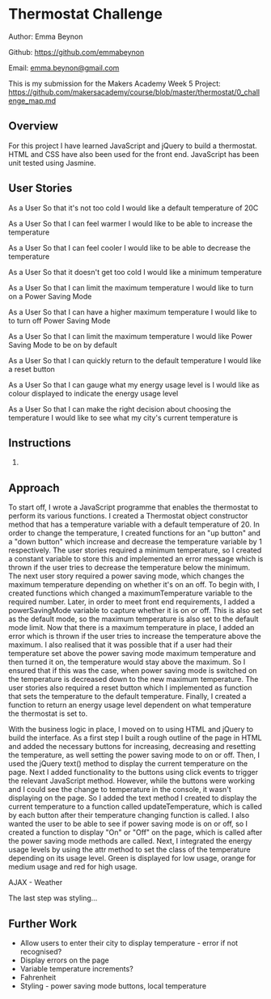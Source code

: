 Thermostat Challenge
=================

Author: Emma Beynon

Github: https://github.com/emmabeynon

Email: emma.beynon@gmail.com


This is my submission for the Makers Academy Week 5 Project: https://github.com/makersacademy/course/blob/master/thermostat/0_challenge_map.md

Overview
---------
For this project I have learned JavaScript and jQuery to build a thermostat.  HTML and CSS have also been used for the front end.  JavaScript has been unit tested using Jasmine.

User Stories
------------
As a User
So that it's not too cold
I would like a default temperature of 20C

As a User
So that I can feel warmer
I would like to be able to increase the temperature

As a User
So that I can feel cooler
I would like to be able to decrease the temperature

As a User
So that it doesn't get too cold
I would like a minimum temperature

As a User
So that I can limit the maximum temperature
I would like to turn on a Power Saving Mode

As a User
So that I can have a higher maximum temperature
I would like to to turn off Power Saving Mode

As a User
So that I can limit the maximum temperature
I would like Power Saving Mode to be on by default

As a User
So that I can quickly return to the default temperature
I would like a reset button

As a User
So that I can gauge what my energy usage level is
I would like as colour displayed to indicate the energy usage level

As a User
So that I can make the right decision about choosing the temperature
I would like to see what my city's current temperature is


Instructions
------------
1.

Approach
---------
To start off, I wrote a JavaScript programme that enables the thermostat to perform its various functions.  I created a Thermostat object constructor method that has a temperature variable with a default temperature of 20. In order to change the temperature, I created functions for an "up button" and a "down button" which increase and decrease the temperature variable by 1 respectively.  The user stories required a minimum temperature, so I created a constant variable to store this and implemented an error message which is thrown if the user tries to decrease the temperature below the minimum.  The next user story required a power saving mode, which changes the maximum temperature depending on whether it's on an off.  To begin with, I created functions which changed a maximumTemperature variable to the required number.  Later, in order to meet front end requirements, I added a powerSavingMode variable to capture whether it is on or off.  This is also set as the default mode, so the maximum temperature is also set to the default mode limit.  Now that there is a maximum temperature in place, I added an error which is thrown if the user tries to increase the temperature above the maximum.  I also realised that it was possible that if a user had their temperature set above the power saving mode maximum temperature and then turned it on, the temperature would stay above the maximum.  So I ensured that if this was the case, when power saving mode is switched on the temperature is decreased down to the new maximum temperature.  The user stories also required a reset button which I implemented as function that sets the temperature to the default temperature.  Finally, I created a function to return an energy usage level dependent on what temperature the thermostat is set to.

With the business logic in place, I moved on to using HTML and jQuery to build the interface.  As a first step I built a rough outline of the page in HTML and added the necessary buttons for increasing, decreasing and resetting the temperature, as well setting the power saving mode to on or off.  Then, I used the jQuery text() method to display the current temperature on the page.  Next I added functionality to the buttons using click events to trigger the relevant JavaScript method.  However, while the buttons were working and I could see the change to temperature in the console, it wasn't displaying on the page.  So I added the text method I created to display the current temperature to a function called updateTemperature, which is called by each button after their temperature changing function is called.  I also wanted the user to be able to see if power saving mode is on or off, so I created a function to display "On" or "Off" on the page, which is called after the power saving mode methods are called.  Next, I integrated the energy usage levels by using the attr method to set the class of the temperature depending on its usage level.  Green is displayed for low usage, orange for medium usage and red for high usage.

AJAX - Weather

The last step was styling...

Further Work
-------------
* Allow users to enter their city to display temperature - error if not recognised?
* Display errors on the page
* Variable temperature increments?
* Fahrenheit
* Styling - power saving mode buttons, local temperature
